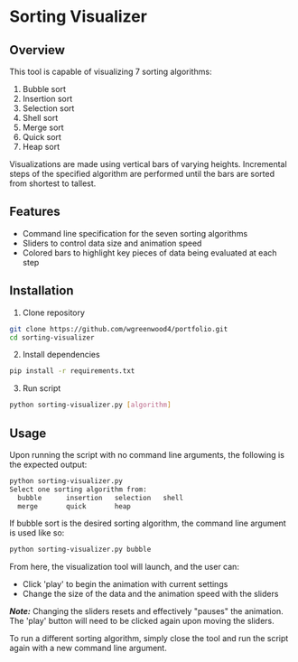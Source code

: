 # Sorting Visualizer

## Overview

This tool is capable of visualizing 7 sorting algorithms:
1. Bubble sort
1. Insertion sort
1. Selection sort
1. Shell sort
1. Merge sort
1. Quick sort
1. Heap sort

Visualizations are made using vertical bars of varying heights. Incremental steps of the specified algorithm are performed until the bars are sorted from shortest to tallest.


## Features
- Command line specification for the seven sorting algorithms
- Sliders to control data size and animation speed
- Colored bars to highlight key pieces of data being evaluated at each step

## Installation
1. Clone repository
```bash
git clone https://github.com/wgreenwood4/portfolio.git
cd sorting-visualizer
```
2. Install dependencies
```bash
pip install -r requirements.txt
```
3. Run script
```bash
python sorting-visualizer.py [algorithm]
```

## Usage
Upon running the script with no command line arguments, the following is the expected output:
```bash
python sorting-visualizer.py
Select one sorting algorithm from:
  bubble      insertion   selection   shell     
  merge       quick       heap
```
If bubble sort is the desired sorting algorithm, the command line argument is used like so:
```bash
python sorting-visualizer.py bubble
```
From here, the visualization tool will launch, and the user can:
* Click 'play' to begin the animation with current settings
* Change the size of the data and the animation speed with the sliders

***Note:*** Changing the sliders resets and effectively "pauses" the animation. The 'play' button will need to be clicked again upon moving the sliders.

To run a different sorting algorithm, simply close the tool and run the script again with a new command line argument.
